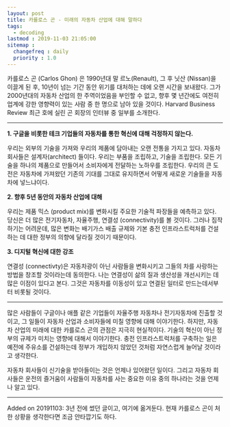 ```yaml
---
layout: post
title: 카를로스 곤 - 미래의 자동차 산업에 대해 말하다
tags:
  - decoding
lastmod : 2019-11-03 21:05:00
sitemap :
  changefreq : daily
  priority : 1.0
---
```


카를로스 곤 (Carlos Ghon) 은 1990년대 말 르노(Renault), 그 후 닛산 (Nissan)을 이끌게 된 후, 10년이 넘는 기간 동안 위기를 대처하는 데에 오랜 시간을 보내왔다. 그가 2000년대의 자동차 산업의 한 주역이었음을 부인할 수 없고, 향후 몇 년간에도 여전히 업계에 강한 영향력이 있는 사람 중 한 명으로 남아 있을 것이다. Harvard Business Review 최근 호에 실린 곤 회장의 인터뷰 중 일부를 소개한다.

***

**1. 구글을 비롯한 테크 기업들의 자동차를 통한 혁신에 대해 걱정하지 않는다.**

우리는 외부의 기술을 가져와 우리의 제품에 담아내는 오랜 전통을 가지고 있다. 자동차 회사들은 설계자(architect) 들이다. 우리는 부품을 조립하고, 기술을 조립한다. 모든 기술을 하나의 제품으로 만들어서 소비자에게 전달하는 노하우를 조립한다. 우리의 큰 도전은 자동차에 가져왔던 기존의 기대를 그대로 유지하면서 어떻게 새로운 기술들을 자동차에 넣느냐이다.

**2. 향후 5년 동안의 자동차 산업에 대해**

우리는 제품 믹스 (product mix)를 변화시킬 주요한 기술적 파장들을 예측하고 있다. 당신은 더 많은 전기자동차, 자율주행, 연결성 (connectivity)를 볼 것이다. 그러나 짐작하기는 어려운데, 많은 변화는 배기가스 배출 규제와 기본 충전 인프라스트럭처를 건설하는 데 대한 정부의 의향에 달라질 것이기 때문이다.

**3. 디지털 혁신에 대한 강조**

연결성 (connectivty)은 자동차광이 아닌 사람들을 변화시키고 그들의 차를 사랑하는 방법을 창조할 것이라는데 동의한다. 나는 연결성이 삶의 질과 생산성을 개선시키는 데 많은 이점이 있다고 본다. 그것은 자동차를 이동성이 있고 연결된 일터로 만드는데서부터 비롯될 것이다.

***

많은 사람들이 구글이나 애플 같은 기업들이 자율주행 자동차나 전기자동차에 진출할 것이고, 그 일들이 자동차 산업과 소비자들에 미칠 영향에 대해 이야기한다. 하지만, 자동차 산업의 미래에 대한 카를로스 곤의 관점은 지극히 현실적이다. 기술의 혁신이 아닌 정부의 규제가 미치는 영향에 대해서 이야기한다. 충전 인프라스트럭처를 구축하는 일은 예전에 주유소를 건설하는데 정부가 개입하지 않았던 것처럼 자연스럽게 늘어날 것이라고 생각한다.

자동차 회사들이 신기술을 받아들이는 것은 언제나 있어왔던 일이다. 그리고 자동차 회사들은 운전의 즐거움이 사람들이 자동차를 사는 중요한 이유 중의 하나라는 것을 언제나 알고 있다.

***

Added on 20191103: 3년 전에 썼던 글이고, 여기에 옮겨둔다. 현재 카를로스 곤이 처한 상황을 생각한다면 조금 안타깝기도 하다.

